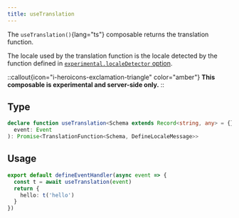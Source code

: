 ```yaml
---
title: useTranslation
---
```


The `useTranslation()`{lang="ts"} composable returns the translation function.

The locale used by the translation function is the locale detected by the function defined in [`experimental.localeDetector` option](/docs/options/misc#experimental).

::callout{icon="i-heroicons-exclamation-triangle" color="amber"}
**This composable is experimental and server-side only.**
::

## Type

```ts
declare function useTranslation<Schema extends Record<string, any> = {}, Event extends H3Event = H3Event>(
  event: Event
): Promise<TranslationFunction<Schema, DefineLocaleMessage>>
```

## Usage

```ts
export default defineEventHandler(async event => {
  const t = await useTranslation(event)
  return {
    hello: t('hello')
  }
})
```
